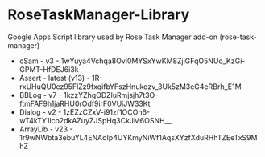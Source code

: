 # RoseTaskManager-Library
Google Apps Script library used by Rose Task Manager add-on (rose-task-manager)

- cSam - v3 - 1wYuya4Vchqa8Ovl0MYSxYwKM8ZjiGFqO5NUo_KzGi-GPMT-HfDEJ6i3k
- Assert - latest (v13) - 1R-rxUHuQU0ez95FlZz9fxqifbYFszHnukqzv_3Uk5zM3eG4eRBrh_E1M
- BBLog - v7 - 1kzzYZhgODZluRmjsjh7t3O-ftmFAF9h1jaRHU0rOdf9irF0VUiJW33Kt
- Dialog - v2 - 1zEZzCZxV-i91zf1OCOn6-wT4kTY1lco2dkAZuyZJSpHq3CkJM6OSNH__
- ArrayLib - v23 - 1r9wNWbta3ebuYL4ENAdIp4UYKmyNiWf1AqsXYzfXduRHhTZEeTxS9MhZ
